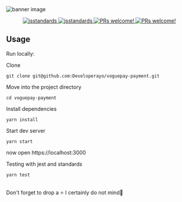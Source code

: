 <img src="https://og-image.now.sh/**VoguePay%20Payment**%20built%20with%20React%20hosted%20on%20**Now%20Server**.png?theme=light&md=1&fontSize=100px&images=https%3A%2F%2Fassets.zeit.co%2Fimage%2Fupload%2Ffront%2Fassets%2Fdesign%2Fzeit-black-triangle.svg&images=https%3A%2F%2Fpbs.twimg.com%2Fprofile_images%2F1216702209200676864%2FkAxjc1YN.png&images=https%3A%2F%2Fcdn4.iconfinder.com%2Fdata%2Ficons%2Flogos-3%2F600%2FReact.js_logo-512.png&widths=300&widths=300&widths=300&heights=300&heights=300&heights=300&widths=300&widths=300&widths=350&heights=300&heights=300&heights=300" alt="banner image">
<p align="center">
  
<a href="https://github.com/standard/standard">
    <img src="https://cdn.rawgit.com/standard/standard/master/badge.svg" alt="jsstandards" />
  </a>
  <a href="https://github.com/prettier/prettier">
    <img src="https://img.shields.io/badge/code_style-prettier-ff69b4.svg?style=flat-square" alt="jsstandards" />
  </a>
   <a href="">
    <img src="https://img.shields.io/badge/Build-Passing-brightgreen.svg" alt="PRs welcome!" />
  </a>                              
  <a href="">
    <img src="https://img.shields.io/badge/PRs-welcome-brightgreen.svg" alt="PRs welcome!" />
  </a>
</p>

## Usage

Run locally:

Clone
```
git clone git@github.com:Developerayo/voguepay-payment.git
```

Move into the project directory
```
cd voguepay-payment
```

Install dependencies

```
yarn install
```
Start dev server

```
yarn start
```
now open https://localhost:3000

Testing with jest and standards

```
yarn test
```

<br/>
Don't forget to drop a ⭐️ I certainly do not mind🙂
